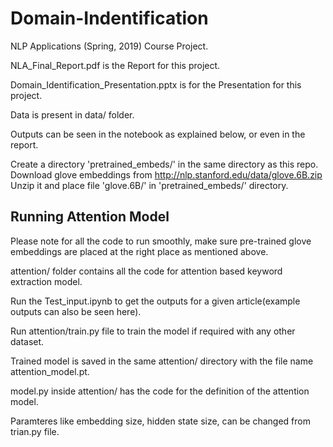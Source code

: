 # Domain-Indentification
NLP Applications (Spring, 2019) Course Project.  


NLA_Final_Report.pdf is the Report for this project.

Domain_Identification_Presentation.pptx is for the Presentation for this project.

Data is present in data/ folder.

Outputs can be seen in the notebook as explained below, or even in the report.

Create a directory 'pretrained_embeds/' in the same directory as this repo. Download glove embeddings from http://nlp.stanford.edu/data/glove.6B.zip Unzip it and place file 'glove.6B/' in 'pretrained_embeds/' directory.


## Running Attention Model

Please note for all the code to run smoothly, make sure pre-trained glove embeddings are placed at the right place as mentioned above.

attention/ folder contains all the code for attention based keyword extraction model.

Run the Test_input.ipynb to get the outputs for a given article(example outputs can also be seen here).

Run attention/train.py file to train the model if required with any other dataset.

Trained model is saved in the same attention/ directory  with the file name attention_model.pt.

model.py inside attention/ has the code for the definition of the attention model.

Paramteres like embedding size, hidden state size, can be changed from trian.py file.




